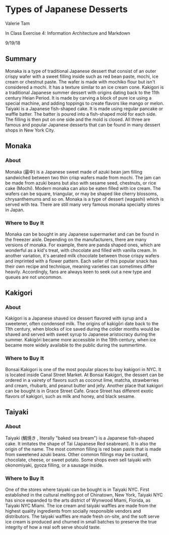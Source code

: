 # Types of Japanese Desserts

Valerie Tam

In Class Exercise 4: Information Architecture and Markdown

9/19/18

## Summary
Monaka is a type of traditional Japanese dessert that consist of an outer crispy wafer with a sweet filling inside such as red bean paste, mochi, ice cream or chestnut paste. The wafer is made with mochiko flour but isn't considered a mochi. It has a texture similar to an ice cream cone. Kakigori is a traditional Japanese summer dessert with origins dating back to the 11th century Heian Period. It is made by carving a block of pure ice using a special machine, and adding toppings to create flavors like mango or melon. Taiyaki is a Japanese fish-shaped cake. It is made using regular pancake or waffle batter. The batter is poured into a fish-shaped mold for each side. The filling is then put on one side and the mold is closed. All three are famous and popular Japanese desserts that can be found in many dessert shops in New York City.

## Monaka

### About 
Monaka (最中) is a Japanese sweet made of azuki bean jam filling sandwiched between two thin crisp wafers made from mochi. The jam can be made from azuki beans but also with sesame seed, chestnuts, or rice cake (Mochi). Modern monaka can also be eaten filled with ice cream. The wafers can be square, triangular, or may be shaped like cherry blossoms, chrysanthemums and so on. Monaka is a type of dessert (wagashi) which is served with tea. There are still many very famous monaka specialty stores in Japan.

### Where to Buy It
Monaka can be bought in any Japanese supermarket and can be found in the freeezer aisle. Depending on the manufacturers, there are many versions of monaka. For example, there are panda shaped ones, which are wonderful as a kid's treat, with chocolate and filled with vanilla cream. In another variation, it's aerated milk chocolate between those crispy wafers and imprinted with a flower pattern. Each seller of this popular snack has their own recipe and technique, meaning varieties can sometimes differ heavily. Accordingly, fans are always keen to seek out a new type and queues are not uncommon.


## Kakigori 

### About 
Kakigori is a Japanese shaved ice dessert flavored with syrup and a sweetener, often condensed milk. The origins of kakigōri date back to the 11th century, when blocks of ice saved during the colder months would be shaved and served with sweet syrup to Japanese aristocracy during the summer. Kakigōri became more accessible in the 19th century, when ice became more widely available to the public during the summertime.

### Where to Buy It
Bonsai Kakigori is one of the most popular places to buy kakigori in NYC. It is located inside Canal Street Market. At Bonsai Kakigori, the dessert can be ordered in a vairety of flavors such as coconut lime, matcha, strawberries and cream, rhubarb, and peanut butter and jelly. Another place that kakigori can be bought is in Grace Street Cafe. Grace Street has different exotic flavors of kakigori, such as milk and honey, and black sesame.

## Taiyaki

### About 
Taiyaki (鯛焼き , literally "baked sea bream") is a Japanese fish-shaped cake. It imitates the shape of Tai (Japanese Red seabream). It is also the origin of the name. The most common filling is red bean paste that is made from sweetened azuki beans. Other common fillings may be custard, chocolate, cheese, or sweet potato. Some shops even sell taiyaki with okonomiyaki, gyoza filling, or a sausage inside.

### Where to Buy It
One of the stores where taiyaki can be bought is in Taiyaki NYC. First established in the cultural melting pot of Chinatown, New York, Taiyaki NYC has since expanded to the arts district of Wynwood Miami, Florida, as Taiyaki NYC Miami. The ice cream and taiyaki waffles are made from the highest quality ingredients from socially responsible vendors and distributors. The taiyaki waffles are made fresh on-site, and the soft serve ice cream is produced and churned in small batches to preserve the true integrity of how a real soft serve should taste. 
